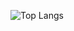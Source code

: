 
![Top Langs](https://github-readme-stats.vercel.app/api/top-langs/?username=gmanferrari&layout=compact)
